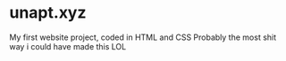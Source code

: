 # unapt.xyz
My first website project, coded in HTML and CSS
Probably the most shit way i could have made this LOL
